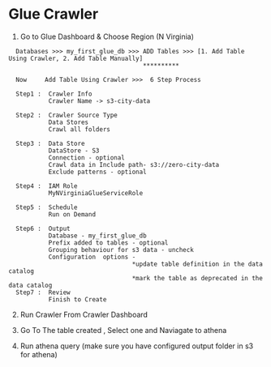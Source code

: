 # Glue Crawler

1. Go to Glue Dashboard & Choose Region (N Virginia)

```
  Databases >>> my_first_glue_db >>> ADD Tables >>> [1. Add Table Using Crawler, 2. Add Table Manually] 
                                     **********
                                     
  Now     Add Table Using Crawler >>>  6 Step Process 
  
  Step1 :  Crawler Info
           Crawler Name -> s3-city-data
           
  Step2 :  Crawler Source Type 
           Data Stores 
           Crawl all folders
           
  Step3 :  Data Store
           DataStore - S3 
           Connection - optional 
           Crawl data in Include path- s3://zero-city-data
           Exclude patterns - optional 
           
  Step4 :  IAM Role
           MyNVirginiaGlueServiceRole
           
  Step5 :  Schedule 
           Run on Demand 
           
  Step6 :  Output
           Database - my_first_glue_db
           Prefix added to tables - optional 
           Grouping behaviour for s3 data - uncheck
           Configuration  options -
                                  *update table definition in the data catalog
                                  *mark the table as deprecated in the data catalog
  Step7 :  Review 
           Finish to Create 
```
2.  Run Crawler From Crawler Dashboard

3.  Go To The table created , Select one and Naviagate to athena    

4.  Run athena query (make sure you have configured output folder in s3 for athena) 



           
           
           
